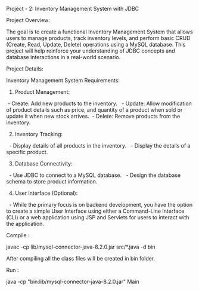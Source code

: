 Project - 2: Inventory Management System with JDBC

Project Overview:

The goal is to create a functional Inventory Management System that allows users to manage products, track inventory levels, and perform basic CRUD (Create, Read, Update, Delete) operations using a MySQL database. This project will help reinforce your understanding of JDBC concepts and database interactions in a real-world scenario.

Project Details:

Inventory Management System Requirements:

1. Product Management:

 - Create: Add new products to the inventory.
  - Update: Allow modification of product details such as price, and quantity of a product when sold or update it when new stock arrives.
 - Delete: Remove products from the inventory.

2. Inventory Tracking:

  - Display details of all products in the inventory.
  - Display the details of a specific product.

3. Database Connectivity:

  - Use JDBC to connect to a MySQL database.
  - Design the database schema to store product information.

4. User Interface (Optional):

  - While the primary focus is on backend development, you have the option to create a simple User Interface using either a Command-Line Interface (CLI) or a web application using JSP and Servlets for users to interact with the application.

Compile :

javac -cp lib/mysql-connector-java-8.2.0.jar src/*.java -d bin

After compiling all the class files will be created in bin folder.

Run : 

java -cp "bin:lib/mysql-connector-java-8.2.0.jar" Main
